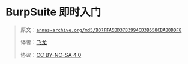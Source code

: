# BurpSuite 即时入门

> 原文：[`annas-archive.org/md5/B07FFA5BD37B3994CD3B558CBA80DDF8`](https://annas-archive.org/md5/B07FFA5BD37B3994CD3B558CBA80DDF8)
> 
> 译者：[飞龙](https://github.com/wizardforcel)
> 
> 协议：[CC BY-NC-SA 4.0](http://creativecommons.org/licenses/by-nc-sa/4.0/)
